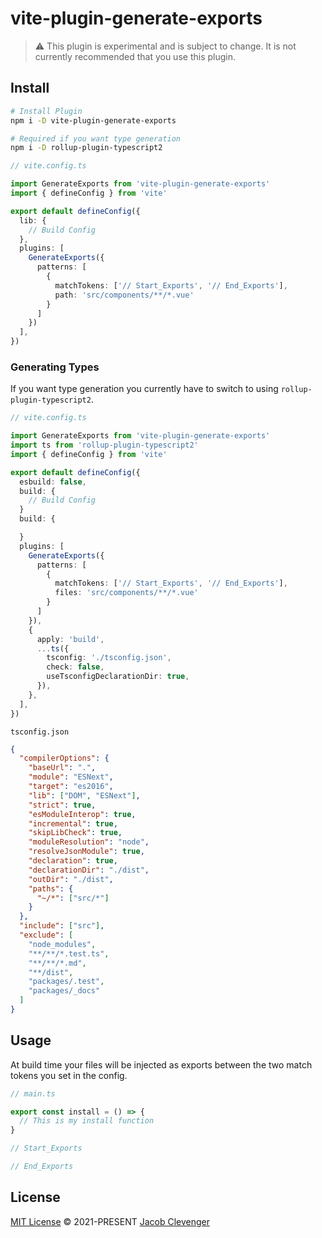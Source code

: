 # vite-plugin-generate-exports

> ⚠️ This plugin is experimental and is subject to change. It is not currently recommended that you use this plugin.

## Install
```bash
# Install Plugin
npm i -D vite-plugin-generate-exports

# Required if you want type generation
npm i -D rollup-plugin-typescript2
```

```ts
// vite.config.ts

import GenerateExports from 'vite-plugin-generate-exports'
import { defineConfig } from 'vite'

export default defineConfig({
  lib: {
    // Build Config
  },
  plugins: [
    GenerateExports({
      patterns: [
        {
          matchTokens: ['// Start_Exports', '// End_Exports'],
          path: 'src/components/**/*.vue'
        }
      ]
    })
  ],
})
```

### Generating Types
If you want type generation you currently have to switch to using `rollup-plugin-typescript2`. 

```ts
// vite.config.ts

import GenerateExports from 'vite-plugin-generate-exports'
import ts from 'rollup-plugin-typescript2'
import { defineConfig } from 'vite'

export default defineConfig({
  esbuild: false,
  build: {
    // Build Config
  }
  build: {

  }
  plugins: [
    GenerateExports({
      patterns: [
        {
          matchTokens: ['// Start_Exports', '// End_Exports'],
          files: 'src/components/**/*.vue'
        }
      ]
    }),
    {
      apply: 'build',
      ...ts({
        tsconfig: './tsconfig.json',
        check: false,
        useTsconfigDeclarationDir: true,
      }),
    },
  ],
})
```

`tsconfig.json`
```json
{
  "compilerOptions": {
    "baseUrl": ".",
    "module": "ESNext",
    "target": "es2016",
    "lib": ["DOM", "ESNext"],
    "strict": true,
    "esModuleInterop": true,
    "incremental": true,
    "skipLibCheck": true,
    "moduleResolution": "node",
    "resolveJsonModule": true,
    "declaration": true,
    "declarationDir": "./dist",
    "outDir": "./dist",
    "paths": {
      "~/*": ["src/*"]
    }
  },
  "include": ["src"],
  "exclude": [
    "node_modules",
    "**/**/*.test.ts",
    "**/**/*.md",
    "**/dist",
    "packages/.test",
    "packages/_docs"
  ]
}
```

## Usage

At build time your files will be injected as exports between the two match tokens you set in the config.
```ts
// main.ts

export const install = () => {
  // This is my install function
}

// Start_Exports

// End_Exports

```


## License

[MIT License](https://github.com/jacobclevenger/vite-plugin-generate-exports/blob/main/LICENSE) © 2021-PRESENT [Jacob Clevenger](https://github.com/jacobclevenger)
